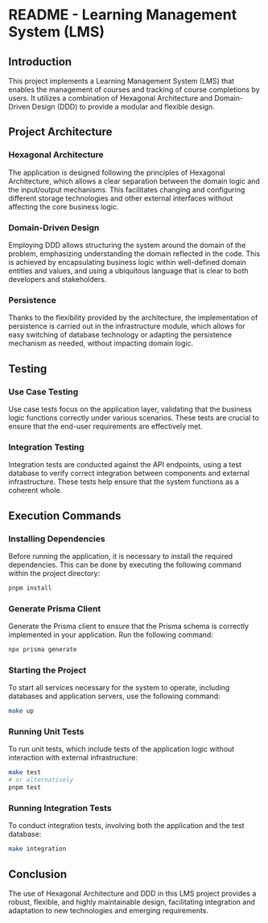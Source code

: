 # README - Learning Management System (LMS)

## Introduction

This project implements a Learning Management System (LMS) that enables the management of courses and tracking of course completions by users. It utilizes a combination of Hexagonal Architecture and Domain-Driven Design (DDD) to provide a modular and flexible design.

## Project Architecture

### Hexagonal Architecture

The application is designed following the principles of Hexagonal Architecture, which allows a clear separation between the domain logic and the input/output mechanisms. This facilitates changing and configuring different storage technologies and other external interfaces without affecting the core business logic.

### Domain-Driven Design

Employing DDD allows structuring the system around the domain of the problem, emphasizing understanding the domain reflected in the code. This is achieved by encapsulating business logic within well-defined domain entities and values, and using a ubiquitous language that is clear to both developers and stakeholders.

### Persistence

Thanks to the flexibility provided by the architecture, the implementation of persistence is carried out in the infrastructure module, which allows for easy switching of database technology or adapting the persistence mechanism as needed, without impacting domain logic.

## Testing

### Use Case Testing

Use case tests focus on the application layer, validating that the business logic functions correctly under various scenarios. These tests are crucial to ensure that the end-user requirements are effectively met.

### Integration Testing

Integration tests are conducted against the API endpoints, using a test database to verify correct integration between components and external infrastructure. These tests help ensure that the system functions as a coherent whole.

## Execution Commands

### Installing Dependencies
Before running the application, it is necessary to install the required dependencies. This can be done by executing the following command within the project directory:

```bash
pnpm install
```

### Generate Prisma Client
Generate the Prisma client to ensure that the Prisma schema is correctly implemented in your application. Run the following command:

```bash
npx prisma generate
```

### Starting the Project
To start all services necessary for the system to operate, including databases and application servers, use the following command:

```bash
make up
```

### Running Unit Tests

To run unit tests, which include tests of the application logic without interaction with external infrastructure:

```bash
make test
# or alternatively
pnpm test
```

### Running Integration Tests

To conduct integration tests, involving both the application and the test database:

```bash
make integration
```

## Conclusion

The use of Hexagonal Architecture and DDD in this LMS project provides a robust, flexible, and highly maintainable design, facilitating integration and adaptation to new technologies and emerging requirements.
